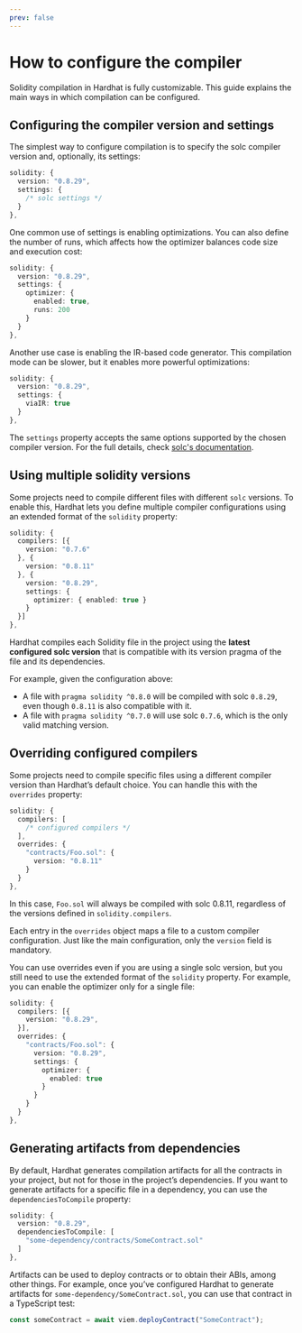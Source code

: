 ```yaml
---
prev: false
---
```


# How to configure the compiler

Solidity compilation in Hardhat is fully customizable. This guide explains the main ways in which compilation can be configured.

## Configuring the compiler version and settings

The simplest way to configure compilation is to specify the solc compiler version and, optionally, its settings:

```typescript
solidity: {
  version: "0.8.29",
  settings: {
    /* solc settings */
  }
},
```

One common use of settings is enabling optimizations. You can also define the number of runs, which affects how the optimizer balances code size and execution cost:

```typescript
solidity: {
  version: "0.8.29",
  settings: {
    optimizer: {
      enabled: true,
      runs: 200
    }
  }
},
```

Another use case is enabling the IR-based code generator. This compilation mode can be slower, but it enables more powerful optimizations:

```typescript
solidity: {
  version: "0.8.29",
  settings: {
    viaIR: true
  }
},
```

The `settings` property accepts the same options supported by the chosen compiler version. For the full details, check [solc's documentation](https://docs.soliditylang.org/en/latest/).

## Using multiple solidity versions

Some projects need to compile different files with different `solc` versions. To enable this, Hardhat lets you define multiple compiler configurations using an extended format of the `solidity` property:

```typescript
solidity: {
  compilers: [{
    version: "0.7.6"
  }, {
    version: "0.8.11"
  }, {
    version: "0.8.29",
    settings: {
      optimizer: { enabled: true }
    }
  }]
},
```

Hardhat compiles each Solidity file in the project using the **latest configured solc version** that is compatible with its version pragma of the file and its dependencies.

For example, given the configuration above:

- A file with `pragma solidity ^0.8.0` will be compiled with solc `0.8.29`, even though `0.8.11` is also compatible with it.
- A file with `pragma solidity ^0.7.0` will use solc `0.7.6`, which is the only valid matching version.

## Overriding configured compilers

Some projects need to compile specific files using a different compiler version than Hardhat’s default choice. You can handle this with the `overrides` property:

```typescript
solidity: {
  compilers: [
    /* configured compilers */
  ],
  overrides: {
    "contracts/Foo.sol": {
      version: "0.8.11"
    }
  }
},
```

In this case, `Foo.sol` will always be compiled with solc 0.8.11, regardless of the versions defined in `solidity.compilers`.

Each entry in the `overrides` object maps a file to a custom compiler configuration. Just like the main configuration, only the `version` field is mandatory.

You can use overrides even if you are using a single solc version, but you still need to use the extended format of the `solidity` property. For example, you can enable the optimizer only for a single file:

```typescript
solidity: {
  compilers: [{
    version: "0.8.29",
  }],
  overrides: {
    "contracts/Foo.sol": {
      version: "0.8.29",
      settings: {
        optimizer: {
          enabled: true
        }
      }
    }
  }
},
```

<!--
## Using remappings

TODO—blocked until dependency resolution is finalized.
-->

## Generating artifacts from dependencies

By default, Hardhat generates compilation artifacts for all the contracts in your project, but not for those in the project’s dependencies. If you want to generate artifacts for a specific file in a dependency, you can use the `dependenciesToCompile` property:

```typescript
solidity: {
  version: "0.8.29",
  dependenciesToCompile: [
    "some-dependency/contracts/SomeContract.sol"
  ]
},
```

Artifacts can be used to deploy contracts or to obtain their ABIs, among other things. For example, once you’ve configured Hardhat to generate artifacts for `some-dependency/SomeContract.sol`, you can use that contract in a TypeScript test:

```typescript
const someContract = await viem.deployContract("SomeContract");
```
